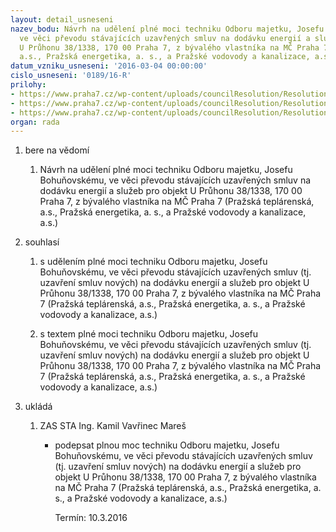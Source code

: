```yaml
---
layout: detail_usneseni
nazev_bodu: Návrh na udělení plné moci techniku Odboru majetku, Josefu Bohuňovskému,
  ve věci převodu stávajících uzavřených smluv na dodávku energií a služeb pro objekt
  U Průhonu 38/1338, 170 00 Praha 7, z bývalého vlastníka na MČ Praha 7 (Pražská teplárenská,
  a.s., Pražská energetika, a. s., a Pražské vodovody a kanalizace, a.s.)
datum_vzniku_usneseni: '2016-03-04 00:00:00'
cislo_usneseni: '0189/16-R'
prilohy:
- https://www.praha7.cz/wp-content/uploads/councilResolution/Resolutions/28472/export/DZ_PMBoh1338~27876.doc
- https://www.praha7.cz/wp-content/uploads/councilResolution/Resolutions/28472/export/02_PMBoh1338~27875.doc
- https://www.praha7.cz/wp-content/uploads/councilResolution/Resolutions/28472/export/export~299986.pdf
organ: rada
---
```

<ol class="urzList_view" id="urzList">
<li id="" class="urzClass1"><span name="1">bere na vědomí</span> 
<ol class="urzOlClass">
<li id="" class="urzClass2" style="TEXT-ALIGN: left"><span><p>Návrh na udělení plné moci techniku Odboru majetku, Josefu Bohuňovskému, ve věci převodu stávajících uzavřených smluv na dodávku energií a služeb pro objekt U Průhonu 38/1338, 170 00 Praha 7, z bývalého vlastníka na MČ Praha 7 (Pražská teplárenská, a.s., Pražská energetika, a. s., a Pražské vodovody a kanalizace, a.s.)<br></p></span></li></ol></li>
<li id="" class="urzClass1"><span name="26">souhlasí</span> 
<ol id="" class="urzOlClass">
<li id="" class="urzClass2" style="TEXT-ALIGN: left"><span><p>s udělením plné moci techniku Odboru majetku, Josefu Bohuňovskému, ve věci převodu stávajících uzavřených smluv (tj. uzavření smluv nových) na dodávku energií a služeb pro objekt U Průhonu 38/1338, 170 00 Praha 7, z bývalého vlastníka na MČ Praha 7 (Pražská teplárenská, a.s., Pražská energetika, a. s., a Pražské vodovody a kanalizace, a.s.)</p></span></li>
<li id="" class="urzClass2" style="TEXT-ALIGN: left"><span><p>s&nbsp;textem plné moci techniku Odboru majetku, Josefu Bohuňovskému, ve věci převodu stávajících uzavřených smluv (tj. uzavření smluv nových) na dodávku energií a služeb pro objekt U Průhonu 38/1338, 170 00 Praha 7, z bývalého vlastníka na MČ Praha 7 (Pražská teplárenská, a.s., Pražská energetika, a. s., a Pražské vodovody a kanalizace, a.s.)<br></p></span></li></ol></li><li class="urzClass1" id="urzUkoly"><span name="1">ukládá</span><ol class="urzOlClass"><li class="urzClass2"><span><p>ZAS STA Ing. Kamil Vavřinec Mareš</p></span><ul class="urzUlClass"><li class="urzClass3"><span><p>podepsat plnou moc techniku Odboru majetku, Josefu Bohuňovskému, ve věci převodu stávajících uzavřených smluv (tj. uzavření smluv nových) na dodávku energií a služeb pro objekt U Průhonu 38/1338, 170 00 Praha 7, z bývalého vlastníka na MČ Praha 7 (Pražská teplárenská, a.s., Pražská energetika, a. s., a Pražské vodovody a kanalizace, a.s.)</p></span><span class="urzUkolTermin">  Termín:&nbsp;10.3.2016</span></li></ul></li></ol></li>
</ol>